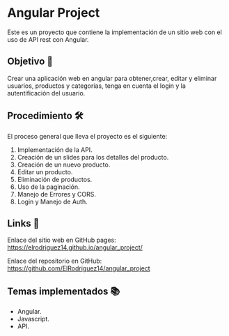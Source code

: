 # Angular Project

Este es un proyecto que contiene la implementación de un sitio web con el uso de API rest con Angular.


## Objetivo 🚀

Crear una aplicación web en angular para obtener,crear, editar y eliminar usuarios, productos y categorías, tenga en cuenta el login y la autentificación del usuario.


## Procedimiento 🛠️

El proceso general que lleva el proyecto es el siguiente:

1. Implementación de la API.
2. Creación de un slides para los detalles del producto.
3. Creación de un nuevo producto.
4. Editar un producto.
5. Eliminación de productos.
6. Uso de la paginación.
7. Manejo de Errores y CORS.
8. Login y Manejo de Auth.

## Links 🎈

Enlace del sitio web en GitHub pages: https://elrodriguez14.github.io/angular_project/

Enlace del repositorio en GitHub:  https://github.com/ElRodriguez14/angular_project


## Temas implementados 📚

* Angular.
* Javascript.
* API.


